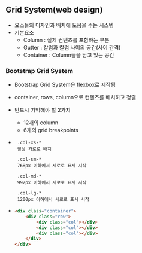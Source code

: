 ## Grid System(web design)

- 요소들의 디자인과 배치에 도움을 주는 시스템
- 기본요소
  - Column : 실제 컨텐츠를 포함하는 부분
  - Gutter : 칼럼과 칼럼 사이의 공간(사이 간격)
  - Container : Column들을 담고 있는 공간



### Bootstrap Grid System

- Bootstrap Grid System은 flexbox로 제작됨

- container, rows, column으로 컨텐츠를 배치하고 정렬

- 반드시 기억해야 할 2가지

  - 12개의 column
  - 6개의 grid breakpoints

- ```
   .col-xs-* 
   항상 가로로 배치 
  
   .col-sm-*
   768px 이하에서 세로로 표시 시작
  
   .col-md-*
   992px 이하에서 세로로 표시 시작
  
   .col-lg-*
   1200px 이하에서 세로로 표시 시작 
  ```

- ```html
  <div class="container">
      <div class="row">
          <div class="col"></div>
          <div class="col"></div>
          <div class="col"></div>
      </div>
  </div>
  ```